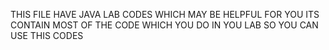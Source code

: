 THIS FILE HAVE JAVA LAB CODES WHICH MAY BE HELPFUL FOR YOU ITS CONTAIN MOST OF THE CODE WHICH YOU DO IN YOU LAB SO YOU CAN USE THIS CODES 
